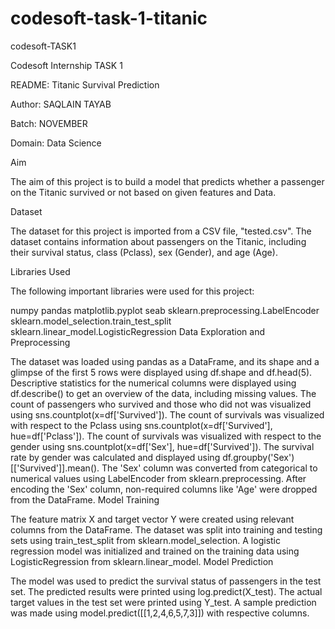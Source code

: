 # codesoft-task-1-titanic
codesoft-TASK1

Codesoft Internship TASK 1

README: Titanic Survival Prediction

Author: SAQLAIN TAYAB

Batch: NOVEMBER

Domain: Data Science

Aim

The aim of this project is to build a model that predicts whether a passenger on the Titanic survived or not based on given features and Data.

Dataset

The dataset for this project is imported from a CSV file, "tested.csv". The dataset contains information about passengers on the Titanic, including their survival status, class (Pclass), sex (Gender), and age (Age).

Libraries Used

The following important libraries were used for this project:

numpy
pandas
matplotlib.pyplot
seab
sklearn.preprocessing.LabelEncoder
sklearn.model_selection.train_test_split
sklearn.linear_model.LogisticRegression
Data Exploration and Preprocessing

The dataset was loaded using pandas as a DataFrame, and its shape and a glimpse of the first 5 rows were displayed using df.shape and df.head(5).
Descriptive statistics for the numerical columns were displayed using df.describe() to get an overview of the data, including missing values.
The count of passengers who survived and those who did not was visualized using sns.countplot(x=df['Survived']).
The count of survivals was visualized with respect to the Pclass using sns.countplot(x=df['Survived'], hue=df['Pclass']).
The count of survivals was visualized with respect to the gender using sns.countplot(x=df['Sex'], hue=df['Survived']).
The survival rate by gender was calculated and displayed using df.groupby('Sex')[['Survived']].mean().
The 'Sex' column was converted from categorical to numerical values using LabelEncoder from sklearn.preprocessing.
After encoding the 'Sex' column, non-required columns like 'Age' were dropped from the DataFrame.
Model Training

The feature matrix X and target vector Y were created using relevant columns from the DataFrame.
The dataset was split into training and testing sets using train_test_split from sklearn.model_selection.
A logistic regression model was initialized and trained on the training data using LogisticRegression from sklearn.linear_model.
Model Prediction

The model was used to predict the survival status of passengers in the test set.
The predicted results were printed using log.predict(X_test).
The actual target values in the test set were printed using Y_test.
A sample prediction was made using model.predict([[1,2,4,6,5,7,3]]) with respective columns.
